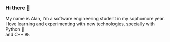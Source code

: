 ### Hi there 👋

My name is Alan, I'm a software engineering student in my sophomore year.<br />
I love learning and experimenting with new technologies, specially with Python 🐍 <br />
and C++ ⚙️.


<!--
**alanjmr21/alanjmr21** is a ✨ _special_ ✨ repository because its `README.md` (this file) appears on your GitHub profile.

Here are some ideas to get you started:

- 🔭 I’m currently working on ...
- 🌱 I’m currently learning ...
- 👯 I’m looking to collaborate on ...
- 🤔 I’m looking for help with ...
- 💬 Ask me about ...
- 📫 How to reach me: ...
- 😄 Pronouns: ...
- ⚡ Fun fact: ...

-->
